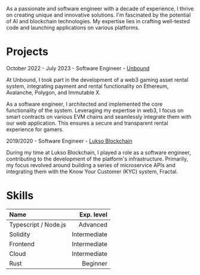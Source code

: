 As a passionate and software engineer with a decade of experience, I thrive on creating unique and innovative solutions. I'm fascinated by the potential of AI and blockchain technologies. My expertise lies in crafting well-tested code and launching applications on various platforms.

# Projects

October 2022 - July 2023 - Software Engineer - [Unbound](https://www.unboundnation.io/)

At Unbound, I took part in the development of a web3 gaming asset rental system, integrating payment and rental functionality on Ethereum, Avalanche, Polygon, and Immutable X.

As a software engineer, I architected and implemented the core functionality of the system. Leveraging my expertise in web3, I  focus on smart contracts on various EVM chains and seamlessly integrate them with our web application. This ensures a secure and transparent rental experience for gamers.

2019/2020 - Software Engineer - [Lukso Blockchain](https://lukso.network/)

During my time at Lukso Blockchain, I played a role as a software engineer, contributing to the development of the platform's infrastructure. Primarily, my focus revolved around building a series of microservice APIs and integrating them with the Know Your Customer (KYC) system, Fractal.

# Skills
| Name | Exp. level |
| :---         |          ---: |
| Typescript / Node.js     | Advanced      |
| Solidity     | Intermediate      |
| Frontend     | Intermediate      |
| Cloud     | Intermediate      |
| Rust     | Beginner      |
